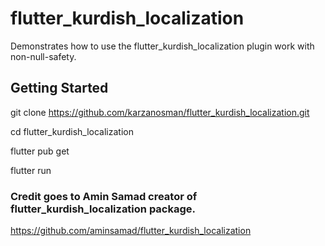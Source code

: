 # flutter_kurdish_localization

Demonstrates how to use the flutter_kurdish_localization plugin work with non-null-safety.

## Getting Started

git clone https://github.com/karzanosman/flutter_kurdish_localization.git

cd flutter_kurdish_localization

flutter pub get

flutter run



### Credit goes to Amin Samad creator of flutter_kurdish_localization package.

https://github.com/aminsamad/flutter_kurdish_localization
